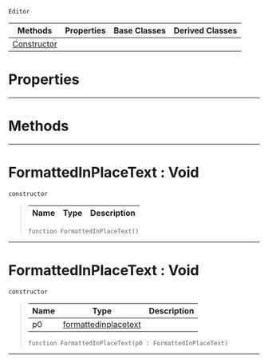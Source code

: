  `Editor`

|Methods|Properties|Base Classes|Derived Classes|
|---|---|---|---|
|[Constructor](formattedinplacetext.md#formattedinplacetext-voi)| | | |


 #  Properties


---  
 #  Methods


---  
 #  FormattedInPlaceText : Void

 `constructor`

> 
> |Name|Type|Description|
> |---|---|---|
> ```TS:Nada
> function FormattedInPlaceText()
> ``` 


---  
 #  FormattedInPlaceText : Void

 `constructor`

> 
> |Name|Type|Description|
> |---|---|---|
> |p0|[formattedinplacetext](formattedinplacetext.md)| |
> ```TS:Nada
> function FormattedInPlaceText(p0 : FormattedInPlaceText)
> ``` 


---  
 

 